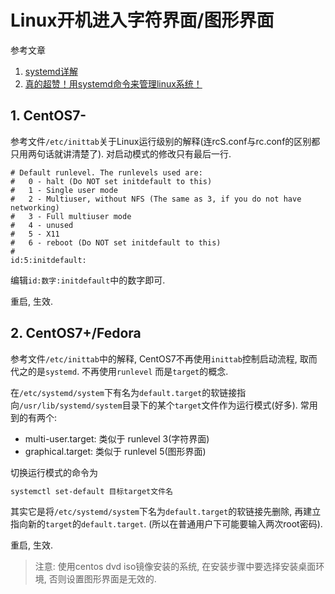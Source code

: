 # Linux开机进入字符界面/图形界面

<!--
<!key!>: {c2f8cf90-5387-11e9-ae66-aaaa0008a014}

<!link!>: {664fdd98-537c-11e9-b398-aaaa0008a014}
-->

参考文章

1. [systemd详解](https://blog.linuxeye.com/400.html#comments)
2. [真的超赞！用systemd命令来管理linux系统！](https://linux.cn/article-3801-1.html)

## 1. CentOS7-

参考文件`/etc/inittab`关于Linux运行级别的解释(连rcS.conf与rc.conf的区别都只用两句话就讲清楚了). 对启动模式的修改只有最后一行.

```shell
# Default runlevel. The runlevels used are:
#   0 - halt (Do NOT set initdefault to this)
#   1 - Single user mode
#   2 - Multiuser, without NFS (The same as 3, if you do not have networking)
#   3 - Full multiuser mode
#   4 - unused
#   5 - X11
#   6 - reboot (Do NOT set initdefault to this)
#
id:5:initdefault:
```

编辑`id:数字:initdefault`中的数字即可.

重启, 生效.

## 2. CentOS7+/Fedora

参考文件`/etc/inittab`中的解释, CentOS7不再使用`inittab`控制启动流程, 取而代之的是`systemd`. 不再使用`runlevel` 而是`target`的概念.

在`/etc/systemd/system`下有名为`default.target`的软链接指向`/usr/lib/systemd/system`目录下的某个`target`文件作为运行模式(好多). 常用到的有两个:

- multi-user.target: 类似于 runlevel 3(字符界面)
- graphical.target: 类似于 runlevel 5(图形界面)

切换运行模式的命令为

```bash
systemctl set-default 目标target文件名
```

其实它是将`/etc/systemd/system`下名为`default.target`的软链接先删除, 再建立指向新的`target`的`default.target`. (所以在普通用户下可能要输入两次root密码).

重启, 生效.

> 注意: 使用centos dvd iso镜像安装的系统, 在安装步骤中要选择安装桌面环境, 否则设置图形界面是无效的.

